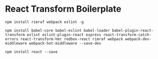 # React Transform Boilerplate

`npm install rimraf webpack eslint -g`

`npm install babel-core babel-eslint babel-loader babel-plugin-react-transform eslint eslint-plugin-react express react-transform-catch-errors react-transform-hmr redbox-react rimraf webpack webpack-dev-middleware webpack-hot-middleware --save-dev`

`npm install react --save`
